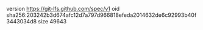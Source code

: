 version https://git-lfs.github.com/spec/v1
oid sha256:203242b3d674afc12d7a797d966818efeda2014632de6c92993b40f3443034d8
size 49643
